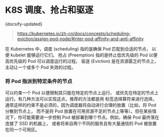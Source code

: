 # K8S 调度、抢占和驱逐
{docsify-updated}

> https://kubernetes.io/zh-cn/docs/concepts/scheduling-eviction/assign-pod-node/#inter-pod-affinity-and-anti-affinity

在 Kubernetes 中，调度 (scheduling) 指的是确保 Pod 匹配到合适的节点， 以便 kubelet 能够运行它们。 抢占 (Preemption) 指的是终止低优先级的 Pod 以便高优先级的 Pod 可以调度运行的过程。 驱逐 (Eviction) 是在资源匮乏的节点上，主动让一个或多个 Pod 失效的过程。


### 将 Pod 指派到特定条件的节点
可以约束一个 Pod 以便限制其只能在特定的节点上运行， 或优先在特定的节点上运行。有几种方法可以实现这点，推荐的方法都是用 标签选择算符来进行选择。 通常这样的约束不是必须的，因为调度器将自动进行合理的放置（比如，将 Pod 分散到节点上， 而不是将 Pod 放置在可用资源不足的节点上等等）。但在某些情况下，你可能需要进一步控制 Pod 被部署到哪个节点。例如，确保 Pod 最终落在连接了 SSD 的机器上， 或者将来自两个不同的服务且有大量通信的 Pod 被放置在同一个可用区。